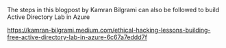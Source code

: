 The steps in this blogpost by Kamran Bilgrami can also be followed to build Active Directory Lab in Azure

https://kamran-bilgrami.medium.com/ethical-hacking-lessons-building-free-active-directory-lab-in-azure-6c67a7eddd7f
